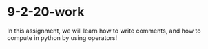 # 9-2-20-work

In this assignment, we will learn how to write comments, and how to compute in python by using operators!
